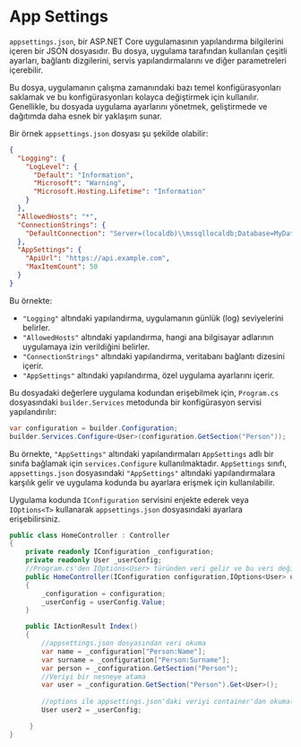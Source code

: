 ﻿# App Settings
`appsettings.json`, bir ASP.NET Core uygulamasının yapılandırma bilgilerini içeren bir JSON dosyasıdır. Bu dosya, uygulama tarafından kullanılan çeşitli ayarları, bağlantı dizgilerini, servis yapılandırmalarını ve diğer parametreleri içerebilir.

Bu dosya, uygulamanın çalışma zamanındaki bazı temel konfigürasyonları saklamak ve bu konfigürasyonları kolayca değiştirmek için kullanılır. Genellikle, bu dosyada uygulama ayarlarını yönetmek, geliştirmede ve dağıtımda daha esnek bir yaklaşım sunar.

Bir örnek `appsettings.json` dosyası şu şekilde olabilir:

```json
{
  "Logging": {
    "LogLevel": {
      "Default": "Information",
      "Microsoft": "Warning",
      "Microsoft.Hosting.Lifetime": "Information"
    }
  },
  "AllowedHosts": "*",
  "ConnectionStrings": {
    "DefaultConnection": "Server=(localdb)\\mssqllocaldb;Database=MyDatabase;Trusted_Connection=True;"
  },
  "AppSettings": {
    "ApiUrl": "https://api.example.com",
    "MaxItemCount": 50
  }
}
```

Bu örnekte:

- `"Logging"` altındaki yapılandırma, uygulamanın günlük (log) seviyelerini belirler.
- `"AllowedHosts"` altındaki yapılandırma, hangi ana bilgisayar adlarının uygulamaya izin verildiğini belirler.
- `"ConnectionStrings"` altındaki yapılandırma, veritabanı bağlantı dizesini içerir.
- `"AppSettings"` altındaki yapılandırma, özel uygulama ayarlarını içerir.

Bu dosyadaki değerlere uygulama kodundan erişebilmek için, `Program.cs` dosyasındaki `builder.Services` metodunda bir konfigürasyon servisi yapılandırılır:

```csharp
var configuration = builder.Configuration; 
builder.Services.Configure<User>(configuration.GetSection("Person"));
```

Bu örnekte, `"AppSettings"` altındaki yapılandırmaları `AppSettings` adlı bir sınıfa bağlamak için `services.Configure` kullanılmaktadır. `AppSettings` sınıfı, `appsettings.json` dosyasındaki `"AppSettings"` altındaki yapılandırmalara karşılık gelir ve uygulama kodunda bu ayarlara erişmek için kullanılabilir.

Uygulama kodunda `IConfiguration` servisini enjekte ederek veya `IOptions<T>` kullanarak `appsettings.json` dosyasındaki ayarlara erişebilirsiniz.

```csharp
public class HomeController : Controller
{
    private readonly IConfiguration _configuration;
    private readonly User _userConfig;
    //Program.cs'den IOptions<User> türünden veri gelir ve bu veri değişkende saklanır.
    public HomeController(IConfiguration configuration,IOptions<User> userConfig)
    {
        _configuration = configuration;
        _userConfig = userConfig.Value;
    }

    public IActionResult Index()
    {
        //appsettings.json dosyasından veri okuma
        var name = _configuration["Person:Name"];
        var surname = _configuration["Person:Surname"];
        var person = _configuration.GetSection("Person");
        //Veriyi bir nesneye atama
        var user = _configuration.GetSection("Person").Get<User>();
        
        //options ile appsettings.json'daki veriyi container'dan okuma(Önerilen)
        User user2 = _userConfig;

	 }
}
```

